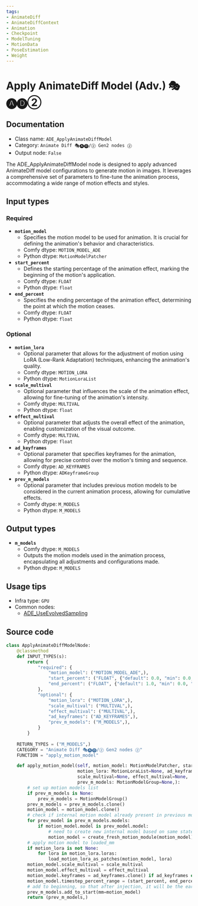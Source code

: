 ```yaml
---
tags:
- AnimateDiff
- AnimateDiffContext
- Animation
- Checkpoint
- ModelTuning
- MotionData
- PoseEstimation
- Weight
---
```


# Apply AnimateDiff Model (Adv.) 🎭🅐🅓②
## Documentation
- Class name: `ADE_ApplyAnimateDiffModel`
- Category: `Animate Diff 🎭🅐🅓/② Gen2 nodes ②`
- Output node: `False`

The ADE_ApplyAnimateDiffModel node is designed to apply advanced AnimateDiff model configurations to generate motion in images. It leverages a comprehensive set of parameters to fine-tune the animation process, accommodating a wide range of motion effects and styles.
## Input types
### Required
- **`motion_model`**
    - Specifies the motion model to be used for animation. It is crucial for defining the animation's behavior and characteristics.
    - Comfy dtype: `MOTION_MODEL_ADE`
    - Python dtype: `MotionModelPatcher`
- **`start_percent`**
    - Defines the starting percentage of the animation effect, marking the beginning of the motion's application.
    - Comfy dtype: `FLOAT`
    - Python dtype: `float`
- **`end_percent`**
    - Specifies the ending percentage of the animation effect, determining the point at which the motion ceases.
    - Comfy dtype: `FLOAT`
    - Python dtype: `float`
### Optional
- **`motion_lora`**
    - Optional parameter that allows for the adjustment of motion using LoRA (Low-Rank Adaptation) techniques, enhancing the animation's quality.
    - Comfy dtype: `MOTION_LORA`
    - Python dtype: `MotionLoraList`
- **`scale_multival`**
    - Optional parameter that influences the scale of the animation effect, allowing for fine-tuning of the animation's intensity.
    - Comfy dtype: `MULTIVAL`
    - Python dtype: `float`
- **`effect_multival`**
    - Optional parameter that adjusts the overall effect of the animation, enabling customization of the visual outcome.
    - Comfy dtype: `MULTIVAL`
    - Python dtype: `float`
- **`ad_keyframes`**
    - Optional parameter that specifies keyframes for the animation, allowing for precise control over the motion's timing and sequence.
    - Comfy dtype: `AD_KEYFRAMES`
    - Python dtype: `ADKeyframeGroup`
- **`prev_m_models`**
    - Optional parameter that includes previous motion models to be considered in the current animation process, allowing for cumulative effects.
    - Comfy dtype: `M_MODELS`
    - Python dtype: `M_MODELS`
## Output types
- **`m_models`**
    - Comfy dtype: `M_MODELS`
    - Outputs the motion models used in the animation process, encapsulating all adjustments and configurations made.
    - Python dtype: `M_MODELS`
## Usage tips
- Infra type: `GPU`
- Common nodes:
    - [ADE_UseEvolvedSampling](../../ComfyUI-AnimateDiff-Evolved/Nodes/ADE_UseEvolvedSampling.md)



## Source code
```python
class ApplyAnimateDiffModelNode:
    @classmethod
    def INPUT_TYPES(s):
        return {
            "required": {
                "motion_model": ("MOTION_MODEL_ADE",),
                "start_percent": ("FLOAT", {"default": 0.0, "min": 0.0, "max": 1.0, "step": 0.001}),
                "end_percent": ("FLOAT", {"default": 1.0, "min": 0.0, "max": 1.0, "step": 0.001}),
            },
            "optional": {
                "motion_lora": ("MOTION_LORA",),
                "scale_multival": ("MULTIVAL",),
                "effect_multival": ("MULTIVAL",),
                "ad_keyframes": ("AD_KEYFRAMES",),
                "prev_m_models": ("M_MODELS",),
            }
        }
    
    RETURN_TYPES = ("M_MODELS",)
    CATEGORY = "Animate Diff 🎭🅐🅓/② Gen2 nodes ②"
    FUNCTION = "apply_motion_model"

    def apply_motion_model(self, motion_model: MotionModelPatcher, start_percent: float=0.0, end_percent: float=1.0,
                           motion_lora: MotionLoraList=None, ad_keyframes: ADKeyframeGroup=None,
                           scale_multival=None, effect_multival=None,
                           prev_m_models: MotionModelGroup=None,):
        # set up motion models list
        if prev_m_models is None:
            prev_m_models = MotionModelGroup()
        prev_m_models = prev_m_models.clone()
        motion_model = motion_model.clone()
        # check if internal motion model already present in previous model - create new if so
        for prev_model in prev_m_models.models:
            if motion_model.model is prev_model.model:
                # need to create new internal model based on same state_dict
                motion_model = create_fresh_motion_module(motion_model)
        # apply motion model to loaded_mm
        if motion_lora is not None:
            for lora in motion_lora.loras:
                load_motion_lora_as_patches(motion_model, lora)
        motion_model.scale_multival = scale_multival
        motion_model.effect_multival = effect_multival
        motion_model.keyframes = ad_keyframes.clone() if ad_keyframes else ADKeyframeGroup()
        motion_model.timestep_percent_range = (start_percent, end_percent)
        # add to beginning, so that after injection, it will be the earliest of prev_m_models to be run
        prev_m_models.add_to_start(mm=motion_model)
        return (prev_m_models,)

```
